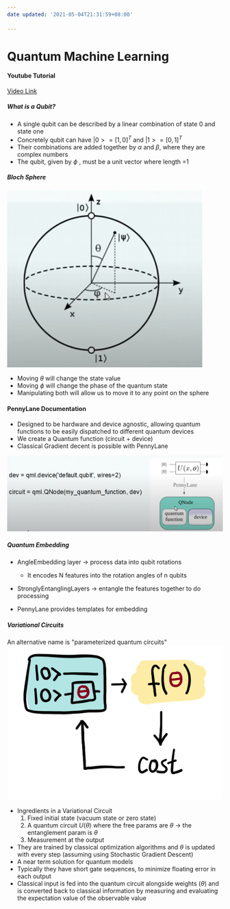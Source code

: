 ```yaml
---
date updated: '2021-05-04T21:31:59+08:00'

---
```


# Quantum Machine Learning

#### Youtube Tutorial

[Video Link](https://www.youtube.com/watch?v=qCRB0pPkmuc)

##### What is a Qubit?

- A single qubit can be described by a linear combination of state 0 and state one
- Concretely qubit can have $|0> = [1,0]^T \text{ and } |1> = [0,1]^T$
- Their combinations are added together by $\alpha$ and $\beta$, where they are complex numbers
- The qubit, given by $\phi$ , must be a unit vector where length =1

##### Bloch Sphere

![Bloch Sphere](bloch_sphere.png)

- Moving $\theta$ will change the state value
- Moving $\phi$ will change the phase of the quantum state
- Manipulating both will allow us to move it to any point on the sphere

#### PennyLane Documentation

- Designed to be hardware and device agnostic, allowing quantum functions to be easily dispatched to different quantum devices
- We create a Quantum function (circuit + device)
- Classical Gradient decent is possible with PennyLane

![pennylane](pennylane.png)

##### Quantum Embedding

- AngleEmbedding layer -> process data into qubit rotations
  - It encodes N features into the rotation angles of n qubits

- StronglyEntanglingLayers -> entangle the features together to do processing

- PennyLane provides templates for embedding

##### Variational Circuits

An alternative name is "parameterized quantum circuits"
![Variational Circuit](variational_circuit.png)

- Ingredients in a Variational Circuit
  1. Fixed initial state (vacuum state or zero state)
  2. A quantum circuit $U(\theta)$ where the free params are $\theta$ -> the entanglement param is $\theta$
  3. Measurement at the output
- They are trained by classical optimization algorithms and $\theta$ is updated with every step (assuming using Stochastic Gradient Descent)
- A near term solution for quantum models
- Typically they have short gate sequences, to minimize floating error in each output
- Classical input is fed into the quantum circuit alongside weights ($\theta$) and is converted back to classical information by measuring and evaluating the expectation value of the observable value
